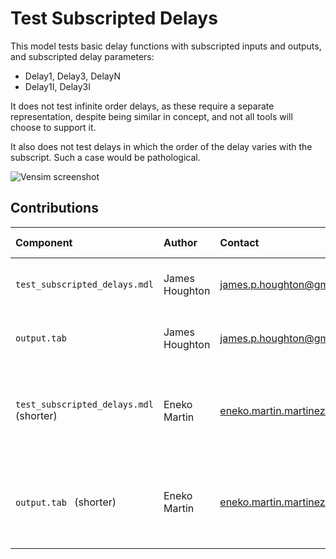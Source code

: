Test Subscripted Delays
=======================

This model tests basic delay functions with subscripted inputs and outputs, and subscripted delay parameters:

- Delay1, Delay3, DelayN
- Delay1I, Delay3I

It does not test infinite order delays, as these require a separate representation, 
despite being similar in concept, and not all tools will choose to support it.

It also does not test delays in which the order of the delay varies with the subscript. Such a case would be pathological.

![Vensim screenshot](vensim_screenshot.png)


Contributions
-------------

| Component                         | Author          | Contact                    | Date    | Software Version        |
|:--------------------------------- |:--------------- |:-------------------------- |:------- |:----------------------- |
| `test_subscripted_delays.mdl`     | James Houghton  | james.p.houghton@gmail.com | 2/04/16 | Vensim DSS 6.3E for Mac |
| `output.tab`                      | James Houghton  | james.p.houghton@gmail.com | 2/04/16 | Vensim DSS 6.3E for Mac |
| `test_subscripted_delays.mdl` (shorter)  | Eneko Martin    | eneko.martin.martinez@gmail.com | 11/18/20 | Vensim DSS for Windows 7.3.4 single precision (x32)  |
| `output.tab ` (shorter)                      | Eneko Martin    | eneko.martin.martinez@gmail.com | 11/18/20 | Vensim DSS for Windows 7.3.4 single precision (x32)  |
